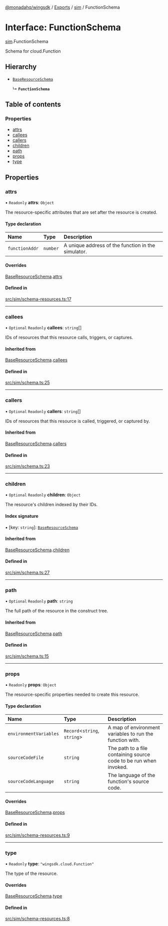 [@monadahq/wingsdk](../README.md) / [Exports](../modules.md) / [sim](../modules/sim.md) / FunctionSchema

# Interface: FunctionSchema

[sim](../modules/sim.md).FunctionSchema

Schema for cloud.Function

## Hierarchy

- [`BaseResourceSchema`](sim.BaseResourceSchema.md)

  ↳ **`FunctionSchema`**

## Table of contents

### Properties

- [attrs](sim.FunctionSchema.md#attrs)
- [callees](sim.FunctionSchema.md#callees)
- [callers](sim.FunctionSchema.md#callers)
- [children](sim.FunctionSchema.md#children)
- [path](sim.FunctionSchema.md#path)
- [props](sim.FunctionSchema.md#props)
- [type](sim.FunctionSchema.md#type)

## Properties

### attrs

• `Readonly` **attrs**: `Object`

The resource-specific attributes that are set after the resource is created.

#### Type declaration

| Name | Type | Description |
| :------ | :------ | :------ |
| `functionAddr` | `number` | A unique address of the function in the simulator. |

#### Overrides

[BaseResourceSchema](sim.BaseResourceSchema.md).[attrs](sim.BaseResourceSchema.md#attrs)

#### Defined in

[src/sim/schema-resources.ts:17](https://github.com/monadahq/winglang/blob/main/libs/wingsdk/src/sim/schema-resources.ts#L17)

___

### callees

• `Optional` `Readonly` **callees**: `string`[]

IDs of resources that this resource calls, triggers, or captures.

#### Inherited from

[BaseResourceSchema](sim.BaseResourceSchema.md).[callees](sim.BaseResourceSchema.md#callees)

#### Defined in

[src/sim/schema.ts:25](https://github.com/monadahq/winglang/blob/main/libs/wingsdk/src/sim/schema.ts#L25)

___

### callers

• `Optional` `Readonly` **callers**: `string`[]

IDs of resources that this resource is called, triggered, or captured by.

#### Inherited from

[BaseResourceSchema](sim.BaseResourceSchema.md).[callers](sim.BaseResourceSchema.md#callers)

#### Defined in

[src/sim/schema.ts:23](https://github.com/monadahq/winglang/blob/main/libs/wingsdk/src/sim/schema.ts#L23)

___

### children

• `Optional` `Readonly` **children**: `Object`

The resource's children indexed by their IDs.

#### Index signature

▪ [key: `string`]: [`BaseResourceSchema`](sim.BaseResourceSchema.md)

#### Inherited from

[BaseResourceSchema](sim.BaseResourceSchema.md).[children](sim.BaseResourceSchema.md#children)

#### Defined in

[src/sim/schema.ts:27](https://github.com/monadahq/winglang/blob/main/libs/wingsdk/src/sim/schema.ts#L27)

___

### path

• `Optional` `Readonly` **path**: `string`

The full path of the resource in the construct tree.

#### Inherited from

[BaseResourceSchema](sim.BaseResourceSchema.md).[path](sim.BaseResourceSchema.md#path)

#### Defined in

[src/sim/schema.ts:15](https://github.com/monadahq/winglang/blob/main/libs/wingsdk/src/sim/schema.ts#L15)

___

### props

• `Readonly` **props**: `Object`

The resource-specific properties needed to create this resource.

#### Type declaration

| Name | Type | Description |
| :------ | :------ | :------ |
| `environmentVariables` | `Record`<`string`, `string`\> | A map of environment variables to run the function with. |
| `sourceCodeFile` | `string` | The path to a file containing source code to be run when invoked. |
| `sourceCodeLanguage` | `string` | The language of the function's source code. |

#### Overrides

[BaseResourceSchema](sim.BaseResourceSchema.md).[props](sim.BaseResourceSchema.md#props)

#### Defined in

[src/sim/schema-resources.ts:9](https://github.com/monadahq/winglang/blob/main/libs/wingsdk/src/sim/schema-resources.ts#L9)

___

### type

• `Readonly` **type**: ``"wingsdk.cloud.Function"``

The type of the resource.

#### Overrides

[BaseResourceSchema](sim.BaseResourceSchema.md).[type](sim.BaseResourceSchema.md#type)

#### Defined in

[src/sim/schema-resources.ts:8](https://github.com/monadahq/winglang/blob/main/libs/wingsdk/src/sim/schema-resources.ts#L8)
